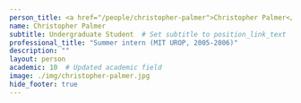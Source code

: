 ```yaml
---
person_title: <a href="/people/christopher-palmer">Christopher Palmer</a>
name: Christopher Palmer
subtitle: Undergraduate Student  # Set subtitle to position_link_text
professional_title: "Summer intern (MIT UROP, 2005-2006)"
description: ""
layout: person
academic: 10  # Updated academic field
image: ./img/christopher-palmer.jpg
hide_footer: true
---
```

